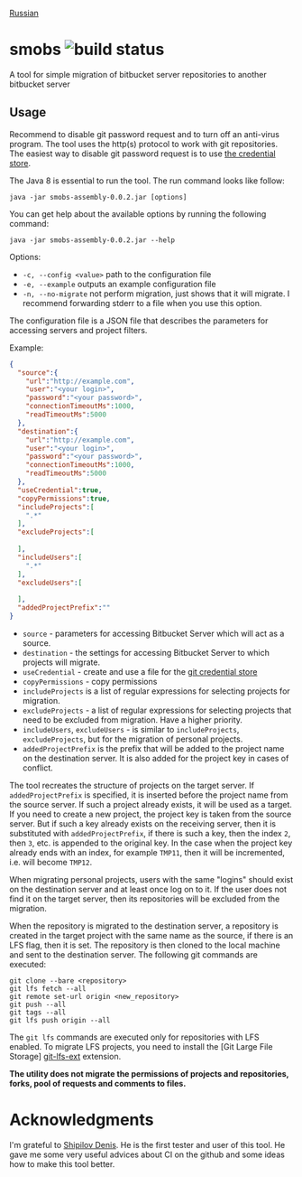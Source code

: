 [Russian](README_ru.md)

# smobs ![build status][build-status]

A tool for simple migration of bitbucket server repositories to another bitbucket server

## Usage

Recommend to disable git password request and to turn off an anti-virus program. The tool uses the http(s) protocol to work with git repositories. The easiest way to disable git password request is to use [the credential store][git-credential-store].

The Java 8 is essential to run the tool. The run command looks like follow:

```
java -jar smobs-assembly-0.0.2.jar [options]
```

You can get help about the available options by running the following command:

```
java -jar smobs-assembly-0.0.2.jar --help
```

Options:

* `-c, --config <value>` path to the configuration file
* `-e, --example` outputs an example configuration file
*  `-n, --no-migrate` not perform migration, just shows that it will migrate. I recommend forwarding stderr to a file when you use this option.

The configuration file is a JSON file that describes the parameters for accessing servers and project filters.

Example:

```json
{
  "source":{
    "url":"http://example.com",
    "user":"<your login>",
    "password":"<your password>",
    "connectionTimeoutMs":1000,
    "readTimeoutMs":5000
  },
  "destination":{
    "url":"http://example.com",
    "user":"<your login>",
    "password":"<your password>",
    "connectionTimeoutMs":1000,
    "readTimeoutMs":5000
  },
  "useCredential":true,
  "copyPermissions":true,
  "includeProjects":[
    ".*"
  ],
  "excludeProjects":[
    
  ],
  "includeUsers":[
    ".*"
  ],
  "excludeUsers":[
    
  ],
  "addedProjectPrefix":""
}

```

* `source` - parameters for accessing Bitbucket Server which will act as a source.
* `destination` - the settings for accessing Bitbucket Server to which projects will migrate.
* `useCredential` - create and use a file for the [git credential store][git-credential-store]
* `copyPermissions` - copy permissions
* `includeProjects` is a list of regular expressions for selecting projects for migration.
* `excludeProjects` - a list of regular expressions for selecting projects that need to be excluded from migration. Have a higher priority.
* `includeUsers`, `excludeUsers` - is similar to `includeProjects`, `excludeProjects`, but for the migration of personal projects.
* `addedProjectPrefix` is the prefix that will be added to the project name on the destination server. It is also added for the project key in cases of conflict.

The tool recreates the structure of projects on the target server. If `addedProjectPrefix` is specified, it is inserted before the project name from the source server. If such a project already exists, it will be used as a target. If you need to create a new project, the project key is taken from the source server. But if such a key already exists on the receiving server, then it is substituted with `addedProjectPrefix`, if there is such a key, then the index `2`, then `3`, etc. is appended to the original key. In the case when the project key already ends with an index, for example `TMP11`, then it will be incremented, i.e. will become `TMP12`.

When migrating personal projects, users with the same "logins" should exist on the destination server and at least once log on to it. If the user does not find it on the target server, then its repositories will be excluded from the migration.

When the repository is migrated to the destination server, a repository is created in the target project with the same name as the source, if there is an LFS flag, then it is set. The repository is then cloned to the local machine and sent to the destination server. The following git commands are executed:

```
git clone --bare <repository>
git lfs fetch --all
git remote set-url origin <new_repository>
git push --all
git tags --all
git lfs push origin --all
```

The `git lfs` commands are executed only for repositories with LFS enabled. To migrate LFS projects, you need to install the [Git Large File Storage] [git-lfs-ext] extension.

**The utility does not migrate the permissions of projects and repositories, forks, pool of requests and comments to files.**

# Acknowledgments

I'm grateful to [Shipilov Denis][dartvaper]. He is the first tester and user of this tool. He gave me some very useful advices about CI on the github and some ideas how to make this tool better.

[git-credential-store]:https://git-scm.com/docs/git-credential-store
[git-lfs-ext]:https://git-lfs.github.com/
[build-status]:https://travis-ci.org/ashashev/smobs.svg?branch=master
[dartvaper]:https://github.com/dartvaper